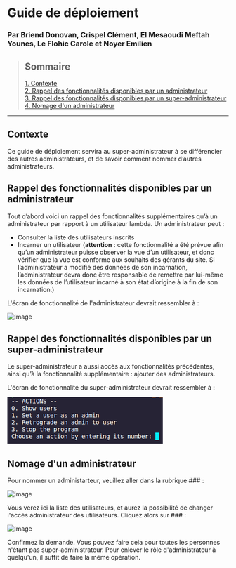 # Guide de déploiement

### Par Briend Donovan, Crispel Clément, El Mesaoudi Meftah Younes, Le Flohic Carole et Noyer Emilien

>## Sommaire
>[1. Contexte](#contexte)  
>[2. Rappel des fonctionnalités disponibles par un administrateur](#rappel-des-fonctionnalités-disponibles-par-un-administrateur)  
>[3. Rappel des fonctionnalités disponibles par un super-administrateur](#rappel-des-fonctionnalités-disponibles-par-un-super-administrateur)  
>[4. Nomage d'un administrateur ](#nomage-dun-administrateur )
___

## Contexte

Ce guide de déploiement servira au super-administrateur à se différencier des autres administrateurs, et de savoir comment nommer d’autres administrateurs. 

## Rappel des fonctionnalités disponibles par un administrateur

Tout d’abord voici un rappel des fonctionnalités supplémentaires qu’à un administrateur par rapport à un utilisateur lambda. 
Un administrateur peut : 
- Consulter la liste des utilisateurs inscrits
- Incarner un utilisateur (**attention** : cette fonctionnalité a été prévue afin qu’un administrateur puisse observer la vue d’un utilisateur, et donc vérifier que la vue est conforme aux souhaits des gérants du site. Si l’administrateur a modifié des données de son incarnation, l’administrateur devra donc être responsable de remettre par lui-même les données de l’utilisateur incarné à son état d’origine à la fin de son incarnation.) 

L'écran de fonctionnalité de l'administrateur devrait ressembler à : 

![image](image/vue_admin.png)

## Rappel des fonctionnalités disponibles par un super-administrateur


Le super-administrateur a aussi accès aux fonctionnalités précédentes, ainsi qu’à la fonctionnalité supplémentaire : ajouter des administrateurs. 

L'écran de fonctionnalité du super-administrateur devrait ressembler à : 

![image](image/vue_super_admin.png)  


## Nomage d'un administrateur 

Pour nommer un administarteur, veuillez aller dans la rubrique ### : 

![image](image/zoom_rubrique.png) 

Vous verez ici la liste des utilisateurs, et aurez la possibilité de changer l'accés administrateur des utilisateurs. Cliquez alors sur ### : 

![image](image/demande.png) 

Confirmez la demande. Vous pouvez faire cela pour toutes les personnes n'étant pas super-administrateur.
Pour enlever le rôle d'administrateur à quelqu'un, il suffit de faire la même opération.
